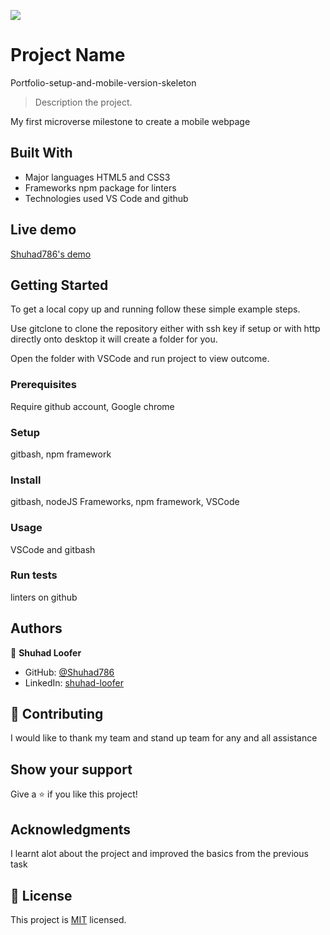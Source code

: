 ![](https://img.shields.io/badge/Microverse-blueviolet)

# Project Name
Portfolio-setup-and-mobile-version-skeleton

> Description the project.

My first microverse milestone to create a mobile webpage

## Built With

- Major languages
HTML5 and CSS3
- Frameworks
npm package for linters 
- Technologies used
VS Code and github

## Live demo

[Shuhad786's demo](https://shuhad786.github.io/Portfolio-setup-and-mobile-version-skeleton/)

## Getting Started

To get a local copy up and running follow these simple example steps.

Use gitclone to clone the repository either with ssh key if setup or with http directly onto desktop it will create a folder for you.

Open the folder with VSCode and run project to view outcome.

### Prerequisites
Require github account, Google chrome
### Setup
gitbash, npm framework
### Install
gitbash, nodeJS Frameworks, npm framework, VSCode
### Usage
VSCode and gitbash
### Run tests
linters on github

## Authors

👤 **Shuhad Loofer**

- GitHub: [@Shuhad786](https://github.com/Shuhad786) 
- LinkedIn: [shuhad-loofer](www.linkedin.com/in/shuhad-loofer)

## 🤝 Contributing

I would like to thank my team and stand up team for any and all assistance

## Show your support


Give a ⭐️ if you like this project!

## Acknowledgments

I learnt alot about the project and improved the basics from the previous task

## 📝 License

This project is [MIT](./MIT.md) licensed.
